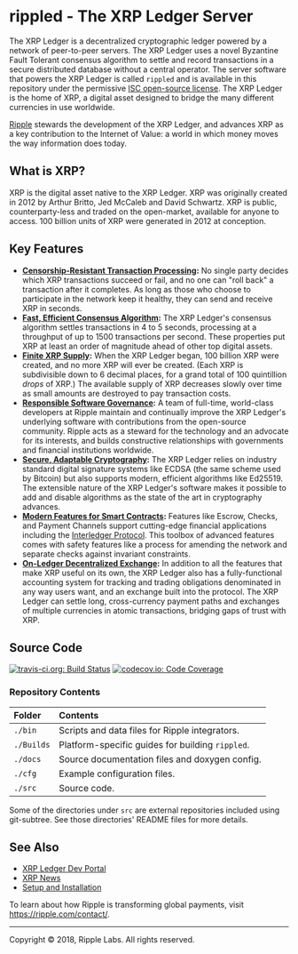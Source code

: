 # rippled - The XRP Ledger Server

The XRP Ledger is a decentralized cryptographic ledger powered by a network of peer-to-peer servers. The XRP Ledger uses a novel Byzantine Fault Tolerant consensus algorithm to settle and record transactions in a secure distributed database without a central operator. The server software that powers the XRP Ledger is called `rippled` and is available in this repository under the permissive [ISC open-source license](LICENSE). The XRP Ledger is the home of XRP, a digital asset designed to bridge the many different currencies in use worldwide.

[Ripple](https://ripple.com/) stewards the development of the XRP Ledger, and advances XRP as a key contribution to the Internet of Value: a world in which money moves the way information does today.


## What is XRP?

XRP is the digital asset native to the XRP Ledger. XRP was originally created in 2012 by Arthur Britto, Jed McCaleb and David Schwartz. XRP is public, counterparty-less and traded on the open-market, available for anyone to access. 100 billion units of XRP were generated in 2012 at conception.


## Key Features

- **[Censorship-Resistant Transaction Processing][]:** No single party decides which XRP transactions succeed or fail, and no one can "roll back" a transaction after it completes. As long as those who choose to participate in the network keep it healthy, they can send and receive XRP in seconds.
- **[Fast, Efficient Consensus Algorithm][]:** The XRP Ledger's consensus algorithm settles transactions in 4 to 5 seconds, processing at a throughput of up to 1500 transactions per second. These properties put XRP at least an order of magnitude ahead of other top digital assets.
- **[Finite XRP Supply][]:** When the XRP Ledger began, 100 billion XRP were created, and no more XRP will ever be created. (Each XRP is subdivisible down to 6 decimal places, for a grand total of 100 quintillion _drops_ of XRP.) The available supply of XRP decreases slowly over time as small amounts are destroyed to pay transaction costs.
- **[Responsible Software Governance][]:** A team of full-time, world-class developers at Ripple maintain and continually improve the XRP Ledger's underlying software with contributions from the open-source community. Ripple acts as a steward for the technology and an advocate for its interests, and builds constructive relationships with governments and financial institutions worldwide.
- **[Secure, Adaptable Cryptography][]:** The XRP Ledger relies on industry standard digital signature systems like ECDSA (the same scheme used by Bitcoin) but also supports modern, efficient algorithms like Ed25519. The extensible nature of the XRP Ledger's software makes it possible to add and disable algorithms as the state of the art in cryptography advances.
- **[Modern Features for Smart Contracts][]:** Features like Escrow, Checks, and Payment Channels support cutting-edge financial applications including the [Interledger Protocol](https://interledger.org/). This toolbox of advanced features comes with safety features like a process for amending the network and separate checks against invariant constraints.
- **[On-Ledger Decentralized Exchange][]:** In addition to all the features that make XRP useful on its own, the XRP Ledger also has a fully-functional accounting system for tracking and trading obligations denominated in any way users want, and an exchange built into the protocol. The XRP Ledger can settle long, cross-currency payment paths and exchanges of multiple currencies in atomic transactions, bridging gaps of trust with XRP.

[Censorship-Resistant Transaction Processing]: https://developers.ripple.com/xrp-ledger-overview.html#censorship-resistant-transaction-processing
[Fast, Efficient Consensus Algorithm]: https://developers.ripple.com/xrp-ledger-overview.html#fast-efficient-consensus-algorithm
[Finite XRP Supply]: https://developers.ripple.com/xrp-ledger-overview.html#finite-xrp-supply
[Responsible Software Governance]: https://developers.ripple.com/xrp-ledger-overview.html#responsible-software-governance
[Secure, Adaptable Cryptography]: https://developers.ripple.com/xrp-ledger-overview.html#secure-adaptable-cryptography
[Modern Features for Smart Contracts]: https://developers.ripple.com/xrp-ledger-overview.html#modern-features-for-smart-contracts
[On-Ledger Decentralized Exchange]: https://developers.ripple.com/xrp-ledger-overview.html#on-ledger-decentralized-exchange


## Source Code
[![travis-ci.org: Build Status](https://travis-ci.org/ripple/rippled.png?branch=develop)](https://travis-ci.org/ripple/rippled)
[![codecov.io: Code Coverage](https://codecov.io/gh/ripple/rippled/branch/develop/graph/badge.svg)](https://codecov.io/gh/ripple/rippled)

### Repository Contents

| Folder     | Contents                                         |
|:-----------|:-------------------------------------------------|
| `./bin`    | Scripts and data files for Ripple integrators.   |
| `./Builds` | Platform-specific guides for building `rippled`. |
| `./docs`   | Source documentation files and doxygen config.   |
| `./cfg`    | Example configuration files.                     |
| `./src`    | Source code.                                     |

Some of the directories under `src` are external repositories included using
git-subtree. See those directories' README files for more details.


## See Also

* [XRP Ledger Dev Portal](https://developers.ripple.com/)
* [XRP News](https://ripple.com/category/xrp/)
* [Setup and Installation](https://developers.ripple.com/install-rippled.html)

To learn about how Ripple is transforming global payments, visit
<https://ripple.com/contact/>.

---

Copyright © 2018, Ripple Labs. All rights reserved.
